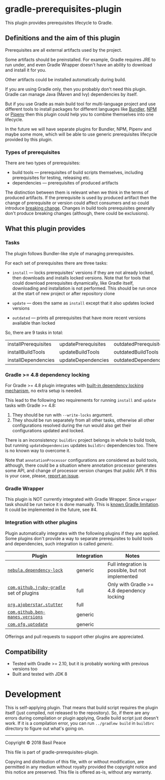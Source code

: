 gradle-prerequisites-plugin
===========================

This plugin provides prerequisites lifecycle to Gradle.

## Definitions and the aim of this plugin

Prerequisites are all external artifacts used by the project.

Some artifacts should be preinstalled.
For example, Gradle requires JRE to run under, and even Gradle Wrapper
doesn't have an ability to download and install it for you.

Other artifacts could be installed automatically during build.

If you are using Gradle only, then you probably don't need this plugin.
Gradle can manage Java (Maven and Ivy) dependencies by itself.

But if you use Gradle as main build tool for multi-language project
and use different tools to install packages for different languages
like [Bundler](https://bundler.io/), [NPM](https://npmjs.com/)
or [Pipenv](https://pipenv.org/) then this plugin could help you
to combine themselves into one lifecycle.

In the future we will have separate plugins for Bundler, NPM, Pipenv
and maybe some more, which will be able to use
generic prerequisites lifecycle provided by this plugin.

### Types of prerequisites

There are two types of prerequisites:
*   build tools — prerequisites of build scripts themselves, including
prerequisites for testing, releasing etc.
*   dependencies — prerequisites of produced artifacts

The distinction between them is relevant when we think
in the terms of produced artifacts.
If the prerequisite is used by produced artifact
then the change of prerequisite or version could affect consumers and so
could introduce [breaking change](https://conventionalcommits.org).
Сhanges in build tools prerequisites generally don't produce breaking
changes (although, there could be exclusions).

## What this plugin provides

### Tasks

The plugin follows Bundler-like style of managing prerequisites.

For each set of prerequisites there are three tasks:

*   `install` — locks prerequisites' versions if they are not
    already locked, then downloads and installs locked versions.
    Note that for tools that could download prerequisites dynamically,
    like Gradle itself, downloading and installation is not performed.
    This should be run once at the start of new project
    or after repository clone

*   `update` — does the same as `install` except that it also updates
    locked versions

*   `outdated` — prints all prerequisites that have
    more recent versions available than locked

So, there are 9 tasks in total:

<table><tboby>
<tr><td>installPrerequisites</td><td>updatePrerequisites</td><td>outdatedPrerequisites</td></tr>
<tr><td>installBuildTools   </td><td>updateBuildTools   </td><td>outdatedBuildTools   </td></tr>
<tr><td>installDependencies </td><td>updateDependencies </td><td>outdatedDependencies </td></tr>
</tboby></table>

### Gradle >= 4.8 dependency locking

For Gradle >= 4.8 plugin integrates with
[built-in dependency locking mechanism](
https://docs.gradle.org/4.8/userguide/dependency_locking.html),
no extra setup is needed.

This lead to the following two requirements for running
`install` and `update` tasks with Gradle >= 4.8:
1.  They should be run with `--write-locks` argument.
2.  They should be run separately from all other tasks,
    otherwise all other configurations resolved during the run
    would also get their configurations updated and locked.

There is an inconsistency: `buildSrc` project belongs in whole
to build tools, but running `updateDependencies`
updates `buildSrc` dependencies too.
There is no known way to overcome it.

Note that `annotationProcessor` configurations are considered as build
tools, although, there could be a situation where annotation processor
generates some API, and change of processor version changes
that public API.
If this is your case, please, [report an issue](
https://github.com/FIDATA/gradle-prerequisites-plugin/issues/new).

### Gradle Wrapper

This plugin is NOT currently integrated with Gradle Wrapper.
Since `wrapper` task should be run twice it is done manually.
This is [known Gradle limitation](
https://github.com/gradle/gradle/issues/884).
It could be implemented in the future, see #4.

### Integration with other plugins

Plugin automatically integrates with the following plugins
if they are applied.
Some plugins don't provide a way to separate prerequisites to
build tools and dependencies, such integration is called *generic*.

| Plugin | Integration | Notes |
| ------ | ----------- | ----- |
| [`nebula.dependency-lock`](https://github.com/nebula-plugins/gradle-dependency-lock-plugin) | generic | Full integration is possible, but not implemented |
| [`com.github.jruby-gradle`](http://jruby-gradle.org/) set of plugins                        | full    | Only with Gradle >= 4.8 dependency locking        |
| [`org.ajoberstar.stutter`]([https://github.com/ajoberstar/gradle-stutter)                   | full    |                                                   |
| [`com.github.ben-manes.versions`](https://github.com/ben-manes/gradle-versions-plugin)      | generic |                                                   |
| [`com.ofg.uptodate`](https://github.com/4finance/uptodate-gradle-plugin)                    | generic |                                                   |

Offerings and pull requests to support other plugins are appreciated.

## Compatibility

*   Tested with Gradle >= 2.10, but it is probably working
    with previous versions too
*   Built and tested with JDK 8

# Development

This is self-applying plugin. That means that build script requires
the plugin itself (just compiled, not released to the repository).
So, if there are any errors during compilation or plugin applying,
Gradle build script just doesn't work.
If it is a compilation error, you can run `../gradlew build`
in `buildSrc` directory to figure out what's going on.


------------------------------------------------------------------------
Copyright © 2018  Basil Peace

This file is part of gradle-prerequisites-plugin.

Copying and distribution of this file, with or without modification,
are permitted in any medium without royalty provided the copyright
notice and this notice are preserved.  This file is offered as-is,
without any warranty.
